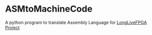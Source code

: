 # ASMtoMachineCode
A python program to translate Assembly Language for [LongLiveFPGA Project](https://github.com/godwinxunwang/LongLiveFPGA) 

